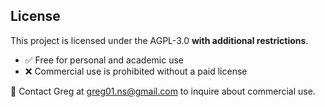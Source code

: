 ## License
This project is licensed under the AGPL-3.0 **with additional restrictions**.
- ✅ Free for personal and academic use
- ❌ Commercial use is prohibited without a paid license

📩 Contact Greg at greg01.ns@gmail.com to inquire about commercial use.
